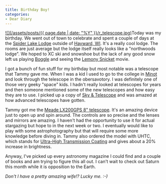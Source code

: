 ```yaml
---
title: Birthday Boy!
categories:
- Dear Diary
---
```


[![](/assets/posts/{{ page.date | date: "%Y" }}/r_telescope.jpg)](http://www.meade.com/catalog/lx/8_10_lx200gps.html)Today was my birthday. We went out of town to celebrate and spent a couple of days at the [Spider Lake Lodge](http://spiderlakelodge.com/) outside of [Hayward, WI](http://www.hayward-wi.com/). It's a really cool lodge. The rooms are just average but the lodge itself really looks like a "northwoods lodge". We hoped to XC ski and snowshoe but the lack of any good snow left us playing [Boggle](http://www.iwaynet.net/~ggwiz/boggle/) and seeing the [Lemony Snicket](http://www.imdb.com/title/tt0339291/) movie.

I got a bunch of fun stuff for my birthday but most notable was a telescope that Tammy gave me. When I was a kid I used to go to the college in [Minot](http://web.ci.minot.nd.us/) and look through the telescope in the obersavotory. I was definitely one of those very geeky "space" kids. I hadn't really looked at telescopes for years and then someone mentioned some of the new telescopes and how easy they are to use. I picked up a copy of [Sky & Telescope](http://skyandtelescope.com/) and was amazed at how advanced telescopes have gotten.

Tammy got me the [Meade LX200GPS 8" telescope](http://www.meade.com/catalog/lx/8_10_lx200gps.html). It's an amazing device just to open up and spin around. The controls are so precise and the lenses and mirrors are amazing. I haven't had the opportunity to use it for actual stargazing but hope to in the next week or two. I eventually would like to play with some astrophotography but that will require some more knowledge before diving in. Tammy also ordered the model with UHTC, which stands for [Ultra-High Transmission Coating](http://www.meade.com/catalog/uhtc/) and gives about a 20% increase in brightness.

Anyway, I've picked up every astronomy magazine I could find and a couple of books and am trying to figure this all out. I can't wait to check out Saturn this month while it is opposition to the Earth.

_Don't I have a pretty amazing wife!? Lucky me. :-)_

